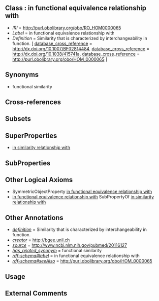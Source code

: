 
## Class : in functional equivalence relationship with

 * *IRI* = http://purl.obolibrary.org/obo/RO_HOM0000065
 * *Label* = in functional equivalence relationship with
 * *Definition* = Similarity that is characterized by interchangeability in function. [ [database_cross_reference](../../ef/oboInOwl#hasDbXref.md) = http://dx.doi.org/10.1007/BF02814484, [database_cross_reference](../../ef/oboInOwl#hasDbXref.md) = http://dx.doi.org/10.1038/415741a, [database_cross_reference](../../ef/oboInOwl#hasDbXref.md) = http://purl.obolibrary.org/obo/HOM_0000065 ]

## Synonyms

 * functional similarity

## Cross-references


## Subsets


## SuperProperties

 * [in similarity relationship with](../../RO/00/RO_HOM0000000.md)

## SubProperties


## Other Logical Axioms

 * SymmetricObjectProperty [in functional equivalence relationship with](../../RO/65/RO_HOM0000065.md)
 * [in functional equivalence relationship with](../../RO/65/RO_HOM0000065.md) SubPropertyOf [in similarity relationship with](../../RO/00/RO_HOM0000000.md)

## Other Annotations

 * *[definition](../../IAO/15/IAO_0000115.md)* = Similarity that is characterized by interchangeability in function.
 * *[creator](../../or/creator.md)* = http://bgee.unil.ch
 * *[source](../../ce/source.md)* = http://www.ncbi.nlm.nih.gov/pubmed/20116127
 * *[has_related_synonym](../../ym/oboInOwl#hasRelatedSynonym.md)* = functional similarity
 * *[rdf-schema#label](../../el/rdf-schema#label.md)* = in functional equivalence relationship with
 * *[rdf-schema#seeAlso](../../so/rdf-schema#seeAlso.md)* = http://purl.obolibrary.org/obo/HOM_0000065

## Usage


## External Comments

